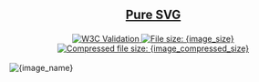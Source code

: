 <h2><p align="center"><a href="{image_path}" title="View & Download {image_name}">Pure SVG</a></p></h2>
<div class="spoiler">
	<div class="spoiler_text" onclick="this.parentNode.classList.toggle('shown')"></div>
	<div class="spoiler_content">
		<div class="badges" align="center">
			<a href="https://validator.w3.org/nu/?showsource=yes&showoutline=yes&showimagereport=yes&doc=http%3A%2F%2Fsvg.n-panuhin.info%2FSVG%2F{image_url}%2F{image_path_url}" target="_blank">
				<img alt="W3C Validation" src="https://img.shields.io/w3c-validation/xml?preset=SVG%201.1%2C%20URL%2C%20XHTML%2C%20MathML%203.0&targetUrl=http%3A%2F%2Fn-panuhin.info%2Fredirect.php%3Fu%3Dhttp%3A%2F%2Fsvg.n-panuhin.info%2FSVG%2F{image_url2}%2F{image_path_url2}">
			</a>
			<a href="{image_path}" target="_blank" title="File size">
				<img alt="File size: {image_size}" src="https://img.shields.io/static/v1?cacheSeconds=10800&style=flat&label=File%20size&message={image_size_url}&color=0aa">
			</a>
			<a href="./src/{image_compressed_path}" target="_blank" title="File size">
				<img alt="Compressed file size: {image_compressed_size}" src="https://img.shields.io/static/v1?cacheSeconds=10800&style=flat&label=Compressed&message={image_compressed_size_url}&color=bb0">
			</a>
		</div>
		<div>
			<br>
			<img src="{image_path}" alt="{image_name}" title="{image_name}">
			<br>
		</div>
	</div>
</div>